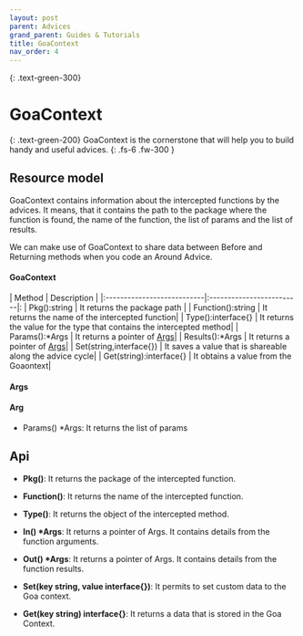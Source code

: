 ```yaml
---
layout: post
parent: Advices
grand_parent: Guides & Tutorials
title: GoaContext
nav_order: 4
---
```


{: .text-green-300}
# GoaContext

{: .text-green-200}
GoaContext is the cornerstone that will help you to build handy and useful advices.
{: .fs-6 .fw-300 }


## Resource model

GoaContext contains information about the intercepted functions  by the advices. It means, that it contains
the path to the package where the function is found, the name of the function, the list of params and the list of results.

We can make use of GoaContext to share data between Before and Returning methods when you code an Around Advice.


#### GoaContext

| Method                     | Description               |
|:---------------------------|:-------------------------|:
| Pkg():string               | It returns the package  path |
| Function():string          | It returns the name of the intercepted function|
| Type():interface{}         | It returns the value for the type that contains the intercepted method|
| Params():*Args             | It returns a pointer of [Args](#Args)|
| Results():*Args            | It returns a pointer of [Args](#Args)|
| Set(string,interface{})    | It saves a value that is shareable along the advice cycle|
| Get(string):interface{}    | It obtains a value from the Goaontext|

#### Args


#### Arg

- Params() *Args: It returns the list of params


##



## Api


- **Pkg()**: It returns the package of the intercepted function.

- **Function()**: It returns the name of the intercepted function.

- **Type()**: It returns the object of the intercepted method.

- **In() \*Args**: It returns a pointer of Args. It contains details from the function arguments.

- **Out() \*Args**: It returns a pointer of Args. It contains details from the function results.

- **Set(key string, value interface{})**: It permits to set custom data to the Goa context.

- **Get(key string) interface{}**: It returns a data that is stored in the Goa Context.
